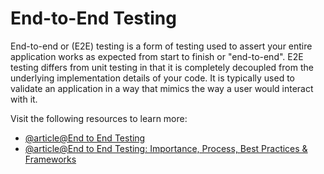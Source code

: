 # End-to-End Testing

End-to-end or (E2E) testing is a form of testing used to assert your entire application works as expected from start to finish or "end-to-end". E2E testing differs from unit testing in that it is completely decoupled from the underlying implementation details of your code. It is typically used to validate an application in a way that mimics the way a user would interact with it.

Visit the following resources to learn more:

- [@article@End to End Testing](https://microsoft.github.io/code-with-engineering-playbook/automated-testing/e2e-testing/)
- [@article@End to End Testing: Importance, Process, Best Practices & Frameworks](https://testgrid.io/blog/end-to-end-testing-a-detailed-guide/)